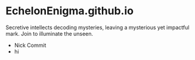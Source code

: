 # EchelonEnigma.github.io
 Secretive intellects decoding mysteries, leaving a mysterious yet impactful mark. Join to illuminate the unseen.

- Nick Commit
- hi